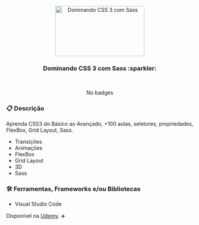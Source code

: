 <p align="center">
  <img src="https://img-b.udemycdn.com/course/240x135/3569919_3c3c.jpg" width="240" height="135" alt="Dominando CSS 3 com Sass" />
</p>

<h3 align="center">
  Dominando CSS 3 com Sass :sparkler:
</h3>

<br>

<div align="center">

No badges

</div>

### :clipboard: Descrição

Aprenda CSS3 do Básico ao Avançado, +100 aulas, seletores, propriedades, FlexBox, Grid Layout, Sass.

- Transições
- Animações
- FlexBox 
- Grid Layout
- 3D
- Sass

### :hammer_and_wrench: Ferramentas, Frameworks e/ou Bibliotecas

- Visual Studio Code



Disponível na [Udemy](https://www.udemy.com/course/curso-css-3-com-sass/). :airplane:
